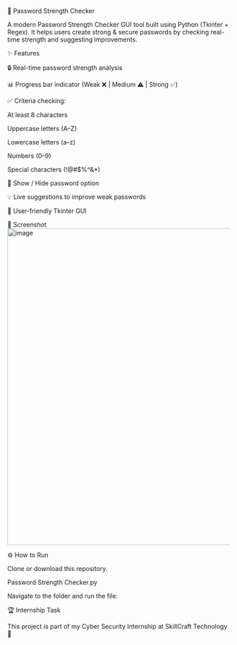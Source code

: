 🔑 Password Strength Checker

A modern Password Strength Checker GUI tool built using Python (Tkinter + Regex).
It helps users create strong & secure passwords by checking real-time strength and suggesting improvements.

✨ Features

🔒 Real-time password strength analysis

📊 Progress bar indicator (Weak ❌ | Medium ⚠️ | Strong ✅)

✅ Criteria checking:

At least 8 characters

Uppercase letters (A–Z)

Lowercase letters (a–z)

Numbers (0–9)

Special characters (!@#$%^&*)

👀 Show / Hide password option

💡 Live suggestions to improve weak passwords

🎨 User-friendly Tkinter GUI

📸 Screenshot
<img width="755" height="719" alt="image" src="https://github.com/user-attachments/assets/ad33705c-3195-405b-8017-c182d96e9eb7" />


⚙️ How to Run

Clone or download this repository.

Password Strength Checker.py

Navigate to the folder and run the file:

🏆 Internship Task

This project is part of my Cyber Security Internship at SkillCraft Technology 🚀
